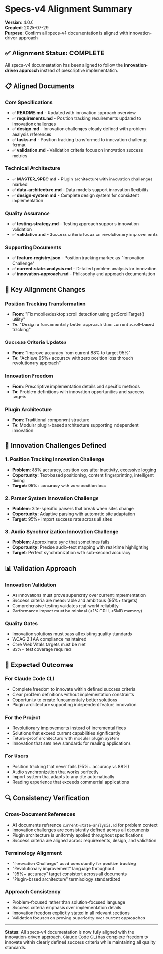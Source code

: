 # Specs-v4 Alignment Summary

**Version**: 4.0.0  
**Created**: 2025-07-29  
**Purpose**: Confirm all specs-v4 documentation is aligned with innovation-driven approach

## ✅ Alignment Status: COMPLETE

All specs-v4 documentation has been aligned to follow the **innovation-driven approach** instead of prescriptive implementation.

## 📋 Aligned Documents

### **Core Specifications**
- ✅ **README.md** - Updated with innovation approach overview
- ✅ **requirements.md** - Position tracking requirements updated to innovation challenges
- ✅ **design.md** - Innovation challenges clearly defined with problem analysis references
- ✅ **tasks.md** - Position tracking transformed to innovation challenge format
- ✅ **validation.md** - Validation criteria focus on innovation success metrics

### **Technical Architecture**
- ✅ **MASTER_SPEC.md** - Plugin architecture with innovation challenges marked
- ✅ **data-architecture.md** - Data models support innovation flexibility
- ✅ **design-system.md** - Complete design system for consistent implementation

### **Quality Assurance**
- ✅ **testing-strategy.md** - Testing approach supports innovation validation
- ✅ **validation.md** - Success criteria focus on revolutionary improvements

### **Supporting Documents**
- ✅ **feature-registry.json** - Position tracking marked as "Innovation Challenge"
- ✅ **current-state-analysis.md** - Detailed problem analysis for innovation
- ✅ **innovation-approach.md** - Philosophy and approach documentation

## 🎯 Key Alignment Changes

### **Position Tracking Transformation**
- **From**: "Fix mobile/desktop scroll detection using getScrollTarget() utility"
- **To**: "Design a fundamentally better approach than current scroll-based tracking"

### **Success Criteria Updates**
- **From**: "Improve accuracy from current 88% to target 95%"
- **To**: "Achieve 95%+ accuracy with zero position loss through revolutionary approach"

### **Innovation Freedom**
- **From**: Prescriptive implementation details and specific methods
- **To**: Problem definitions with innovation opportunities and success targets

### **Plugin Architecture**
- **From**: Traditional component structure
- **To**: Modular plugin-based architecture supporting independent innovation

## 🚀 Innovation Challenges Defined

### **1. Position Tracking Innovation Challenge**
- **Problem**: 88% accuracy, position loss after inactivity, excessive logging
- **Opportunity**: Text-based positioning, content fingerprinting, intelligent timing
- **Target**: 95%+ accuracy with zero position loss

### **2. Parser System Innovation Challenge**
- **Problem**: Site-specific parsers that break when sites change
- **Opportunity**: Adaptive parsing with automatic site adaptation
- **Target**: 95%+ import success rate across all sites

### **3. Audio Synchronization Innovation Challenge**
- **Problem**: Approximate sync that sometimes fails
- **Opportunity**: Precise audio-text mapping with real-time highlighting
- **Target**: Perfect synchronization with sub-second accuracy

## 📊 Validation Approach

### **Innovation Validation**
- All innovations must prove superiority over current implementation
- Success criteria are measurable and ambitious (95%+ targets)
- Comprehensive testing validates real-world reliability
- Performance impact must be minimal (<1% CPU, <5MB memory)

### **Quality Gates**
- Innovation solutions must pass all existing quality standards
- WCAG 2.1 AA compliance maintained
- Core Web Vitals targets must be met
- 85%+ test coverage required

## 🎁 Expected Outcomes

### **For Claude Code CLI**
- Complete freedom to innovate within defined success criteria
- Clear problem definitions without implementation constraints
- Opportunity to create fundamentally better solutions
- Plugin architecture supporting independent feature innovation

### **For the Project**
- Revolutionary improvements instead of incremental fixes
- Solutions that exceed current capabilities significantly
- Future-proof architecture with modular plugin system
- Innovation that sets new standards for reading applications

### **For Users**
- Position tracking that never fails (95%+ accuracy vs 88%)
- Audio synchronization that works perfectly
- Import system that adapts to any site automatically
- Reading experience that exceeds commercial applications

## 🔍 Consistency Verification

### **Cross-Document References**
- All documents reference `current-state-analysis.md` for problem context
- Innovation challenges are consistently defined across all documents
- Plugin architecture is uniformly applied throughout specifications
- Success criteria are aligned across requirements, design, and validation

### **Terminology Alignment**
- "Innovation Challenge" used consistently for position tracking
- "Revolutionary improvement" language throughout
- "95%+ accuracy" target consistent across all documents
- "Plugin-based architecture" terminology standardized

### **Approach Consistency**
- Problem-focused rather than solution-focused language
- Success criteria emphasis over implementation details
- Innovation freedom explicitly stated in all relevant sections
- Validation focuses on proving superiority over current approaches

---

**Status**: All specs-v4 documentation is now fully aligned with the innovation-driven approach. Claude Code CLI has complete freedom to innovate within clearly defined success criteria while maintaining all quality standards.